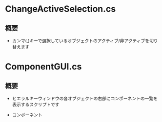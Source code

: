 # ChangeActiveSelection.cs

## 概要
- カンマ(,)キーで選択しているオブジェクトのアクティブ/非アクティブを切り替えます

# ComponentGUI.cs

## 概要
- ヒエラルキーウィンドウの各オブジェクトの右部にコンポーネントの一覧を表示するスクリプトです

- コンポーネント